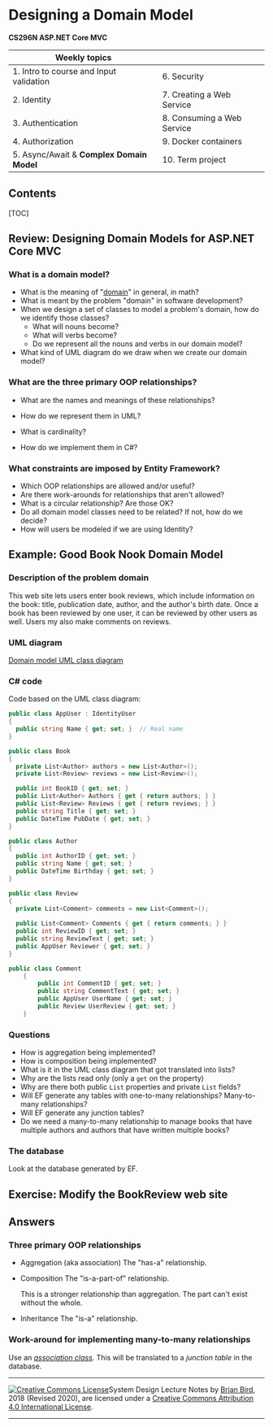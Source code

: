 # Designing a Domain Model

**CS296N ASP.NET Core MVC**



| Weekly topics                             |                            |
| ----------------------------------------- | -------------------------- |
| 1. Intro to course and Input validation   | 6. Security                |
| 2. Identity                               | 7. Creating a Web Service  |
| 3. Authentication                         | 8. Consuming a Web Service |
| 4. Authorization                          | 9. Docker containers       |
| 5. Async/Await & **Complex Domain Model** | 10. Term project           |

## Contents

[TOC]

## Review: Designing Domain Models for ASP.NET Core MVC

### What is a domain model?

- What is the meaning of "[domain](https://www.wolframalpha.com/input/?i=domain)" in general, in math?
- What is meant by the problem "domain" in software development?
- When we design a set of classes to model a problem's domain, how do we identify those classes?
  - What will nouns become?
  - What will verbs become?
  - Do we represent all the nouns and verbs in our domain model?
- What kind of UML diagram do we draw when we create our domain model?

### What are the three primary OOP relationships?

- What are the names and meanings of these relationships?

- How do we represent them in UML?
- What is cardinality?
- How do we implement them in C#?

### What constraints are imposed by Entity Framework?

- Which OOP relationships are allowed and/or useful?
- Are there work-arounds for relationships that aren't allowed?
- What is a circular relationship? Are those OK?
- Do all domain model classes need to be related? If not, how do we decide?
- How will users be modeled if we are using Identity?



## Example: Good Book Nook Domain Model

### Description of the problem domain

This web site lets users enter book reviews, which include information on the book: title, publication date, author, and the author's birth date. Once a book has been reviewed by one user, it can be reviewed by other users as well. Users my also make comments on reviews.

### UML diagram

[Domain model UML class diagram](Images/BookInfo3DomainModel.pdf)

### C# code

Code based on the UML class diagram:

```c#
public class AppUser : IdentityUser
{
  public string Name { get; set; }  // Real name
}

public class Book
{
  private List<Author> authors = new List<Author>();
  private List<Review> reviews = new List<Review>();

  public int BookID { get; set; }
  public List<Author> Authors { get { return authors; } }
  public List<Review> Reviews { get { return reviews; } }
  public string Title { get; set; }
  public DateTime PubDate { get; set; }
}

public class Author
{
  public int AuthorID { get; set; }
  public string Name { get; set; }
  public DateTime Birthday { get; set; }
}

public class Review
{
  private List<Comment> comments = new List<Comment>();
  
  public List<Comment> Comments { get { return comments; } }
  public int ReviewID { get; set; }
  public string ReviewText { get; set; }
  public AppUser Reviewer { get; set; }
}

public class Comment
    {
        public int CommentID { get; set; }
        public string CommentText { get; set; }
        public AppUser UserName { get; set; }
        public Review UserReview { get; set; }
    }
```

### Questions

- How is aggregation being implemented?
- How is composition being implemented?
- What is it in the UML class diagram that got translated into lists?
- Why are the lists read only (only a `get` on the property)
- Why are there both public `List` properties and private `List` fields?
- Will EF generate any tables with one-to-many relationships? Many-to-many relationships?
- Will EF generate any junction tables?
- Do we need a many-to-many relationship to manage books that have multiple authors and authors that have written multiple books?

### The database

Look at the database generated by EF.



## Exercise: Modify the BookReview web site





## Answers

### Three primary OOP relationships

- Aggregation (aka association)
  The "has-a" relationship.
- Composition
  The "is-a-part-of" relationship.
  
  This is a stronger relationship than aggregation. The part can't exist without the whole.
- Inheritance
  The "is-a" relationship.

### Work-around for implementing many-to-many relationships

Use an [*association class*](https://www.ibm.com/support/knowledgecenter/SSCLKU_7.5.5/com.ibm.xtools.modeler.doc/topics/cassnclss.html). This will be translated to a *junction table* in the database.

------

 [![Creative Commons License](https://i.creativecommons.org/l/by/4.0/88x31.png)](http://creativecommons.org/licenses/by/4.0/)System Design  Lecture Notes by [Brian Bird](https://profbird.online), 2018 (Revised 2020), are licensed under a [Creative Commons Attribution 4.0 International License](http://creativecommons.org/licenses/by/4.0/). 

------
